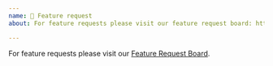 ```yaml
---
name: 🎁 Feature request
about: For feature requests please visit our feature request board: https://boards.invertase.io/react-native-firebase

---
```


For feature requests please visit our [Feature Request Board](https://boards.invertase.io/react-native-firebase).
